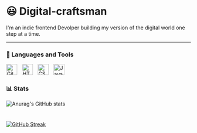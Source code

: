 # :smiley: Digital-craftsman 

I'm an indie frontend Devolper building my version of the digital world one step at a time.


   

---

### 🧰 Languages and Tools
<img align="left" alt="Git" width="30px" style="padding-right:10px;" src="https://cdn.jsdelivr.net/gh/devicons/devicon/icons/sass/sass-original.svg" />
<img align="left" alt="HTML" width="30px" style="padding-right:10px;" src="https://cdn.jsdelivr.net/gh/devicons/devicon/icons/html5/html5-plain.svg" />
<img align="left" alt="CSS" width="30px" style="padding-right:10px;" src="https://cdn.jsdelivr.net/gh/devicons/devicon/icons/css3/css3-plain.svg" />
<img align="left" alt="JavaScript" width="30px" style="padding-right:10px;" src="https://cdn.jsdelivr.net/gh/devicons/devicon/icons/javascript/javascript-plain.svg" />





<br />

#



#

### 📊 Stats


![Anurag's GitHub stats](https://github-readme-stats.vercel.app/api?username=abdurahmanjabiin&show_icons=true&theme=react&hide=stars,issues)

#
[![GitHub Streak](https://streak-stats.demolab.com/?user=abdurahmanjabiin&theme=highcontrast)](https://git.io/streak-stats)


